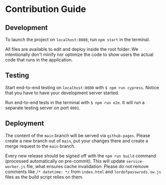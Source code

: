 # Contribution Guide

## Development

To launch the project on `localhost:8080`, run `npm start` in the terminal.

All files are available to edit and deploy inside the root folder.
We intentionally don't minify nor optimize the code to show users the actual code that runs in the application.

## Testing

Start end-to-end testing on `localhost:8080` with `$ npm run cypress`.
Notice that you have to have your development server started.

Run end-to-end tests in the terminal with `$ npm run e2e`.
It will run a separate testing server on port `8081`.

## Deployment

The content of the `main` branch will be served via `github-pages`.
Please create a new branch out of `main`, put your changes there and create a merge request to the `main` branch.

Every new release should be signed off with the `npm run build` command (processed automatically on pre-commit).
This will update `service-worker.js` file, what ensures cache invalidation.
Please do not remove comments like `/* datetime: */` from `index.html` and `lordofpasswrods.sw.js` files as the build script relies on them.
